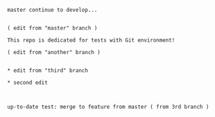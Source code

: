 

    master continue to develop...


    ( edit from "master" branch )

    This repo is dedicated for tests with Git environment!

    ( edit from "another" branch )


    * edit from "third" branch

    * second edit

    

    up-to-date test: merge to feature from master ( from 3rd branch )